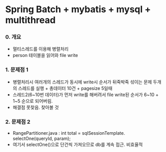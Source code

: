 # Spring Batch + mybatis + mysql + multithread


### 0. 개요
- 멀티스레드를 이용해 병렬처리 
- person 테이블을 읽어와 file write 
    
### 1. 문제점 1
 - 병렬처리시 여러개의 스레드가 동시에 write시 순서가 뒤죽박죽 섞이는 문제
   두개의 스레드를 실행 + 총데이터 10건 + pagesize 5일때
 - 스레드2(6~10번 데이터)가 먼저 write를 해버려서 file write된 순서가 6~10 + 1~5 순으로 되어버림. 
 - 해결점 못찾음. 찾아볼 것 

### 2. 문제점 2
- RangePartitioner.java : int total = sqlSessionTemplate.<Integer> selectOne(queryId, param);
- 여기서 selectOne()으로 단건씩 가져오므로 db를 계속 접근. 비효율적 